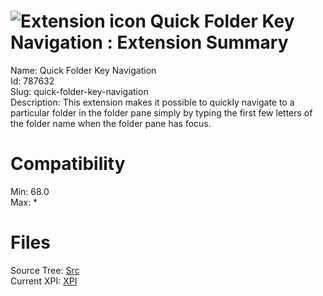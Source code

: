 # ![Extension icon](https://addons.thunderbird.net/static/img/addon-icons/default-64.png) Quick Folder Key Navigation : Extension Summary

Name: Quick Folder Key Navigation  
Id: 787632  
Slug: quick-folder-key-navigation  
Description: This extension makes it possible to quickly navigate to a particular folder in  the folder pane simply by typing the first few letters of the folder name when  the folder pane has focus.
  

# Compatibility
Min: 68.0  
Max: *  

# Files

Source Tree: [Src](C:/Dev/Thunderbird/ThunderKdB/xall/x68/787632-quick-folder-key-navigation/src)  
Current XPI: [XPI](C:/Dev/Thunderbird/ThunderKdB/xall/x68/787632-quick-folder-key-navigation/xpi)  




